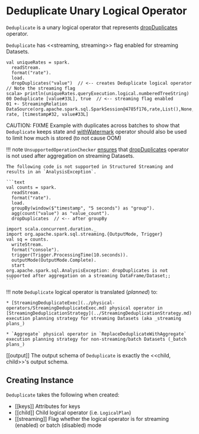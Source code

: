 # Deduplicate Unary Logical Operator

`Deduplicate` is a unary logical operator that represents [dropDuplicates](../operators/dropDuplicates.md) operator.

`Deduplicate` has <<streaming, streaming>> flag enabled for streaming Datasets.

```text
val uniqueRates = spark.
  readStream.
  format("rate").
  load.
  dropDuplicates("value")  // <-- creates Deduplicate logical operator
// Note the streaming flag
scala> println(uniqueRates.queryExecution.logical.numberedTreeString)
00 Deduplicate [value#33L], true  // <-- streaming flag enabled
01 +- StreamingRelation DataSource(org.apache.spark.sql.SparkSession@4785f176,rate,List(),None,List(),None,Map(),None), rate, [timestamp#32, value#33L]
```

CAUTION: FIXME Example with duplicates across batches to show that `Deduplicate` keeps state and [withWatermark](../operators/withWatermark.md) operator should also be used to limit how much is stored (to not cause OOM)

!!! note
    `UnsupportedOperationChecker` [ensures](../UnsupportedOperationChecker.md#checkForStreaming) that [dropDuplicates](../operators/dropDuplicates.md) operator is not used after aggregation on streaming Datasets.

    The following code is not supported in Structured Streaming and results in an `AnalysisException`.

    ```text
    val counts = spark.
      readStream.
      format("rate").
      load.
      groupBy(window($"timestamp", "5 seconds") as "group").
      agg(count("value") as "value_count").
      dropDuplicates  // <-- after groupBy

    import scala.concurrent.duration._
    import org.apache.spark.sql.streaming.{OutputMode, Trigger}
    val sq = counts.
      writeStream.
      format("console").
      trigger(Trigger.ProcessingTime(10.seconds)).
      outputMode(OutputMode.Complete).
      start
    org.apache.spark.sql.AnalysisException: dropDuplicates is not supported after aggregation on a streaming DataFrame/Dataset;;
    ```

!!! note
    `Deduplicate` logical operator is translated (_planned_) to:

    * [StreamingDeduplicateExec](../physical-operators/StreamingDeduplicateExec.md) physical operator in [StreamingDeduplicationStrategy](../StreamingDeduplicationStrategy.md) execution planning strategy for streaming Datasets (aka _streaming plans_)

    * `Aggregate` physical operator in `ReplaceDeduplicateWithAggregate` execution planning strategy for non-streaming/batch Datasets (_batch plans_)

[[output]]
The output schema of `Deduplicate` is exactly the <<child, child>>'s output schema.

## Creating Instance

`Deduplicate` takes the following when created:

* [[keys]] Attributes for keys
* [[child]] Child logical operator (i.e. `LogicalPlan`)
* [[streaming]] Flag whether the logical operator is for streaming (enabled) or batch (disabled) mode
